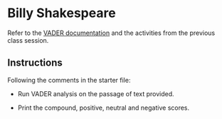 # Billy Shakespeare

Refer to the [VADER documentation](https://github.com/cjhutto/vaderSentiment) and the activities from the previous class session.

## Instructions

Following the comments in the starter file:

* Run VADER analysis on the passage of text provided.

* Print the compound, positive, neutral and negative scores.

